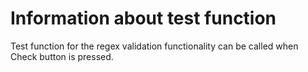 # Information about test function

Test function for the regex validation functionality can be called when Check button is pressed.